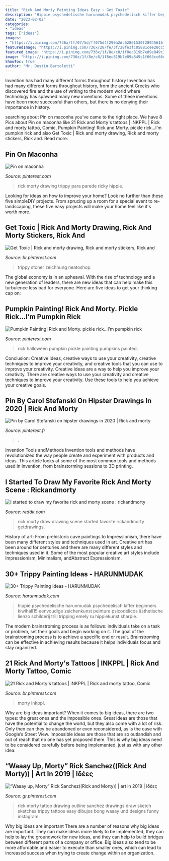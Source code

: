```yaml
---
title: "Rick And Morty Painting Ideas Easy ~ Get Toxic"
description: "Hippie psychedelische harunmudak psychedelisch kiffer beginners kiwihall15 eenvoudige zeichenkunst peinture psicodélicos ästhetische lienzo schilderij trill tripping emely ru hippiekunst sharpie"
date: "2023-02-02"
categories:
- "ideas"
tags: ["ideas"]
images:
- "https://i.pinimg.com/736x/ff/07/5d/ff075d4f290a2dc62861530f28945616--rick-and-morty-art-to-draw-rick-and-morty-tattoo.jpg?b=t"
featuredImage: "https://i.pinimg.com/736x/28/fe/3f/28fe3fc05881cee20cc571e4f52ea32f.jpg"
featured_image: "https://i.pinimg.com/736x/1f/8e/c8/1f8ec819b7e89e849c1f663cc66e8e5d.jpg"
image: "https://i.pinimg.com/736x/1f/8e/c8/1f8ec819b7e89e849c1f663cc66e8e5d.jpg"
ShowToc: true
author: "Mr. Destin Bartoletti"
---
```



Invention has had many different forms throughout history
Invention has had many different forms throughout history, from the ancient Greeks who discovered fire and the use of writing to the modern world where technology has spawned many new inventions. Some of these inventions have been more successful than others, but there is no denying their importance in history.

	

		
searching about Pin on maconha you've came to the right place. We have 8 Pics about Pin on maconha like 21 Rick and Morty&#039;s tattoos | iNKPPL | Rick and morty tattoo, Comic, Pumpkin Painting! Rick and Morty. pickle rick...I’m pumpkin rick and also Get Toxic | Rick and morty drawing, Rick and morty stickers, Rick and. Read more:
		
    
## Pin On Maconha

<img loading=lazy src="https://i.pinimg.com/736x/6e/71/af/6e71afb4ecab071f5d1f6af082102d1b.jpg" onerror="this.onerror=null;this.src='https://tse3.mm.bing.net/th?id=OIP.CCpDkZwBpoTpJ3FDx_c45wAAAA&amp;pid=15.1';" alt="Pin on maconha">

_Source: pinterest.com_

>rick morty drawing trippy para parede ricky hippie. 

	

Looking for ideas on how to improve your home? Look no further than these five simpleDIY projects. From sprucing up a room for a special event to re-landscaping, these five easy projects will make your home feel like it's worth more.

    
## Get Toxic | Rick And Morty Drawing, Rick And Morty Stickers, Rick And

<img loading=lazy src="https://i.pinimg.com/736x/28/fe/3f/28fe3fc05881cee20cc571e4f52ea32f.jpg" onerror="this.onerror=null;this.src='https://tse2.mm.bing.net/th?id=OIP.ZMPmbMNWmRAbbAL-E1axDgHaHU&amp;pid=15.1';" alt="Get Toxic | Rick and morty drawing, Rick and morty stickers, Rick and">

_Source: br.pinterest.com_

>trippy stoner zeichnung neatoshop. 

	

The global economy is in an upheaval. With the rise of technology and a new generation of leaders, there are new ideas that can help make this turbulence less bad for everyone. Here are five ideas to get your thinking cap on: 

    
## Pumpkin Painting! Rick And Morty. Pickle Rick...I’m Pumpkin Rick

<img loading=lazy src="https://i.pinimg.com/736x/ce/80/fa/ce80fa390dd472f5c4d21c4524b760b6.jpg" onerror="this.onerror=null;this.src='https://tse2.mm.bing.net/th?id=OIP.xrl3FF3ZHAu0apBVhOQg2QHaNL&amp;pid=15.1';" alt="Pumpkin Painting! Rick and Morty. pickle rick...I’m pumpkin rick">

_Source: pinterest.com_

>rick halloween pumpkin pickle painting pumpkins painted. 

	

Conclusion: Creative ideas, creative ways to use your creativity, creative techniques to improve your creativity, and creative tools that you can use to improve your creativity.
Creative ideas are a way to help you improve your creativity. There are creative ways to use your creativity and creative techniques to improve your creativity. Use these tools to help you achieve your creative goals.

    
## Pin By Carol Stefanski On Hipster Drawings In 2020 | Rick And Morty

<img loading=lazy src="https://i.pinimg.com/736x/1f/8e/c8/1f8ec819b7e89e849c1f663cc66e8e5d.jpg" onerror="this.onerror=null;this.src='https://tse4.mm.bing.net/th?id=OIP.5u2swug5lD6hJguA0mRREwHaHa&amp;pid=15.1';" alt="Pin by Carol Stefanski on hipster drawings in 2020 | Rick and morty">

_Source: pinterest.fr_

>. 

	

Invention Tools andMethods
Invention tools and methods have revolutionized the way people create and experiment with products and ideas. This article looks at some of the most common tools and methods used in invention, from brainstorming sessions to 3D printing.

    
## I Started To Draw My Favorite Rick And Morty Scene : Rickandmorty

<img loading=lazy src="https://i.redd.it/ov778lurdysy.jpg" onerror="this.onerror=null;this.src='https://tse3.mm.bing.net/th?id=OIP.E0o-Ndj_W9AM9DiSeCaU2AHaFj&amp;pid=15.1';" alt="I started to draw my favorite rick and morty scene : rickandmorty">

_Source: reddit.com_

>rick morty draw drawing scene started favorite rickandmorty getdrawings. 

	

History of art: From prehistoric cave paintings to Impressionism, there have been many different styles and techniques used in art.
Creative art has been around for centuries and there are many different styles and techniques used in it. Some of the most popular creative art styles include Impressionism, Minimalism, andAbstract Expressionism.

    
## 30+ Trippy Painting Ideas - HARUNMUDAK

<img loading=lazy src="https://www.harunmudak.com/wp-content/uploads/2020/07/trippy-painting-ideas-1-819x1024.jpg" onerror="this.onerror=null;this.src='https://tse4.mm.bing.net/th?id=OIP.6V4u01NSK8NyFISnNdlLNwHaJQ&amp;pid=15.1';" alt="30+ Trippy Painting Ideas - HARUNMUDAK">

_Source: harunmudak.com_

>hippie psychedelische harunmudak psychedelisch kiffer beginners kiwihall15 eenvoudige zeichenkunst peinture psicodélicos ästhetische lienzo schilderij trill tripping emely ru hippiekunst sharpie. 

	

The modern brainstroming process is as follows: individuals take on a task or problem, set their goals and begin working on it. The goal of the brainstroming process is to achieve a specific end or result. Brainstroming can be effective in achieving results because it helps individuals focus and stay organized.

    
## 21 Rick And Morty&#039;s Tattoos | INKPPL | Rick And Morty Tattoo, Comic

<img loading=lazy src="https://i.pinimg.com/736x/21/54/d0/2154d0057ba3bfaa1105987c2a129f8f.jpg" onerror="this.onerror=null;this.src='https://tse3.mm.bing.net/th?id=OIP.9QZhKUY6G5_LCyyTz1yZ2wHaHa&amp;pid=15.1';" alt="21 Rick and Morty&#039;s tattoos | iNKPPL | Rick and morty tattoo, Comic">

_Source: br.pinterest.com_

>morty inkppl. 

	

Why are big ideas important?
When it comes to big ideas, there are two types: the great ones and the impossible ones. Great ideas are those that have the potential to change the world, but they also come with a lot of risk. Only then can they be abandoned or even reconsidered, as is the case with Google’s Street View. Impossible ideas are those that are so outlandish and out of reach that no one has yet proposed them. This is why big ideas need to be considered carefully before being implemented, just as with any other idea.

    
## “Waaay Up, Morty” Rick Sanchez((Rick And Morty)) | Art In 2019 | Ιδέες

<img loading=lazy src="https://i.pinimg.com/736x/ff/07/5d/ff075d4f290a2dc62861530f28945616--rick-and-morty-art-to-draw-rick-and-morty-tattoo.jpg?b=t" onerror="this.onerror=null;this.src='https://tse1.mm.bing.net/th?id=OIP.gVhMFE29HOvnbpta39rEcwHaHa&amp;pid=15.1';" alt="“Waaay up, Morty” Rick Sanchez((Rick and Morty)) | art in 2019 | Ιδέες">

_Source: gr.pinterest.com_

>rick morty tattoo drawing outline sanchez drawings draw sketch sketches trippy tattoos easy dibujos bong waaay und designs funny instagram. 

	

Why big ideas are important
There are a number of reasons why big ideas are important. They can make ideas more likely to be implemented, they can help to lay the groundwork for new ideas, and they can help to build bridges between different parts of a company or office. Big ideas also tend to be more affordable and easier to execute than smaller ones, which can lead to increased success when trying to create change within an organization.

